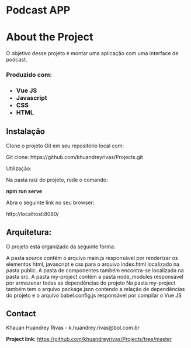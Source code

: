 <h1>Podcast APP</h1>
<h1>About the Project</h1>

<p>O objetivo desse projeto é montar uma aplicação com uma interface de podcast.</p>

<h3>Produzido com:<h3>
<ul>
  <li>Vue JS</li>
  <li>Javascript</li>
  <li>CSS</li>
  <li>HTML</li>
</ul>

<h2>Instalação</h2>
<p>Clone o projeto Git em seu repositório local com:</p>

<p>Git clone: <span <strong>https://github.com/khuandreyrivas/Projects.git</strong></P

<h2>Utilização:</h2>
<p>Na pasta raiz do projeto, rode o comando:</P>
<p><strong>npm run serve</strong></p>
<p>Abra o seguinte link no seu browser:</p>
 http://localhost:8080/
 <br>
<h2>Arquitetura:</h2>
<p>O projeto está organizado da seguinte forma:</p>

<p>A pasta source contém o arquivo main.js responsável por renderizar os elementos html, javascript e css para o arquivo index.html localizado na pasta public.
A pasta de componentes também encontra-se localizada na pasta src.
A pasta my-project contém a pasta node_modules responsável por armazenar todas as dependências do projeto
Na pasta my-project também tem o arquivo package.json contendo a relação de dependências do projeto e o arquivo babel.config.js responsável por compilar o Vue JS</P>

<h2>Contact</h2>
Khauan Huandrey Rivas - k.huandrey.rivas@bol.com.br

<strong>Project link:</strong> https://github.com/khuandreyrivas/Projects/tree/master
